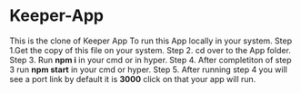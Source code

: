 # Keeper-App
This is the clone of Keeper App
To run this App locally in your system.
Step 1.Get the copy of this file on your system.
Step 2. cd over to the App folder.
Step 3. Run **npm i** in your cmd or in hyper.
Step 4. After completiton of step 3 run **npm start** in your cmd or hyper.
Step 5. After running step 4 you will see a port link by default it is **3000** click on that your app will run.
